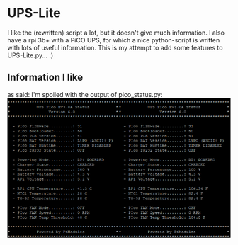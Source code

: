 # UPS-Lite

I like the (rewritten) script a lot, but it doesn't give much information. I also have a rpi 3b+ with a PiCO UPS, for which a nice python-script is written with lots of useful information. This is my attempt to add some features to UPS-Lite.py... :)

## Information I like
as said: I'm spoiled with the output of pico_status.py:
![alt text](https://github.com/Siewert308SW/pico_status/blob/master/pico_status.png "pico_status.py output")

